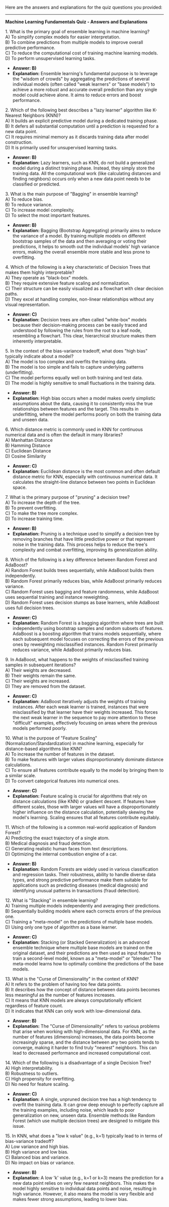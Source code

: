 Here are the answers and explanations for the quiz questions you provided:

---

**Machine Learning Fundamentals Quiz \- Answers and Explanations**

1\. What is the primary goal of ensemble learning in machine learning?  
A) To simplify complex models for easier interpretation.  
B) To combine predictions from multiple models to improve overall predictive performance.  
C) To reduce the computational cost of training machine learning models.  
D) To perform unsupervised learning tasks.

* **Answer: B)**  
* **Explanation:** Ensemble learning's fundamental purpose is to leverage the "wisdom of crowds" by aggregating the predictions of several individual models (often called "weak learners" or "base models") to achieve a more robust and accurate overall prediction than any single model could achieve alone. It aims to reduce errors and boost performance.

2\. Which of the following best describes a "lazy learner" algorithm like K-Nearest Neighbors (KNN)?  
A) It builds an explicit predictive model during a dedicated training phase.  
B) It defers all substantial computation until a prediction is requested for a new data point.  
C) It requires minimal memory as it discards training data after model construction.  
D) It is primarily used for unsupervised learning tasks.

* **Answer: B)**  
* **Explanation:** Lazy learners, such as KNN, do not build a generalized model during a distinct training phase. Instead, they simply store the training data. All the computational work (like calculating distances and finding neighbors) occurs only when a new data point needs to be classified or predicted.

3\. What is the main purpose of "Bagging" in ensemble learning?  
A) To reduce bias.  
B) To reduce variance.  
C) To increase model complexity.  
D) To select the most important features.

* **Answer: B)**  
* **Explanation:** Bagging (Bootstrap Aggregating) primarily aims to reduce the variance of a model. By training multiple models on different bootstrap samples of the data and then averaging or voting their predictions, it helps to smooth out the individual models' high variance errors, making the overall ensemble more stable and less prone to overfitting.

4\. Which of the following is a key characteristic of Decision Trees that makes them highly interpretable?  
A) They operate as "black-box" models.  
B) They require extensive feature scaling and normalization.  
C) Their structure can be easily visualized as a flowchart with clear decision paths.  
D) They excel at handling complex, non-linear relationships without any visual representation.

* **Answer: C)**  
* **Explanation:** Decision trees are often called "white-box" models because their decision-making process can be easily traced and understood by following the rules from the root to a leaf node, resembling a flowchart. This clear, hierarchical structure makes them inherently interpretable.

5\. In the context of the bias-variance tradeoff, what does "high bias" typically indicate about a model?  
A) The model is too complex and overfits the training data.  
B) The model is too simple and fails to capture underlying patterns (underfitting).  
C) The model performs equally well on both training and test data.  
D) The model is highly sensitive to small fluctuations in the training data.

* **Answer: B)**  
* **Explanation:** High bias occurs when a model makes overly simplistic assumptions about the data, causing it to consistently miss the true relationships between features and the target. This results in underfitting, where the model performs poorly on both the training data and unseen data.

6\. Which distance metric is commonly used in KNN for continuous numerical data and is often the default in many libraries?  
A) Manhattan Distance  
B) Hamming Distance  
C) Euclidean Distance  
D) Cosine Similarity

* **Answer: C)**  
* **Explanation:** Euclidean distance is the most common and often default distance metric for KNN, especially with continuous numerical data. It calculates the straight-line distance between two points in Euclidean space.

7\. What is the primary purpose of "pruning" a decision tree?  
A) To increase the depth of the tree.  
B) To prevent overfitting.  
C) To make the tree more complex.  
D) To increase training time.

* **Answer: B)**  
* **Explanation:** Pruning is a technique used to simplify a decision tree by removing branches that have little predictive power or that represent noise in the training data. This process helps to reduce the tree's complexity and combat overfitting, improving its generalization ability.

8\. Which of the following is a key difference between Random Forest and AdaBoost?  
A) Random Forest builds trees sequentially, while AdaBoost builds them independently.  
B) Random Forest primarily reduces bias, while AdaBoost primarily reduces variance.  
C) Random Forest uses bagging and feature randomness, while AdaBoost uses sequential training and instance reweighting.  
D) Random Forest uses decision stumps as base learners, while AdaBoost uses full decision trees.

* **Answer: C)**  
* **Explanation:** Random Forest is a bagging algorithm where trees are built independently using bootstrap samples and random subsets of features. AdaBoost is a boosting algorithm that trains models sequentially, where each subsequent model focuses on correcting the errors of the previous ones by reweighting misclassified instances. Random Forest primarily reduces variance, while AdaBoost primarily reduces bias.

9\. In AdaBoost, what happens to the weights of misclassified training samples in subsequent iterations?  
A) Their weights are decreased.  
B) Their weights remain the same.  
C) Their weights are increased.  
D) They are removed from the dataset.

* **Answer: C)**  
* **Explanation:** AdaBoost iteratively adjusts the weights of training instances. After each weak learner is trained, instances that were misclassified by that learner have their weights increased. This forces the next weak learner in the sequence to pay more attention to these "difficult" examples, effectively focusing on areas where the previous models performed poorly.

10\. What is the purpose of "Feature Scaling" (Normalization/Standardization) in machine learning, especially for distance-based algorithms like KNN?  
A) To increase the number of features in the dataset.  
B) To make features with larger values disproportionately dominate distance calculations.  
C) To ensure all features contribute equally to the model by bringing them to a similar scale.  
D) To convert categorical features into numerical ones.

* **Answer: C)**  
* **Explanation:** Feature scaling is crucial for algorithms that rely on distance calculations (like KNN) or gradient descent. If features have different scales, those with larger values will have a disproportionately higher influence on the distance calculation, potentially skewing the model's learning. Scaling ensures that all features contribute equitably.

11\. Which of the following is a common real-world application of Random Forest?  
A) Predicting the exact trajectory of a single atom.  
B) Medical diagnosis and fraud detection.  
C) Generating realistic human faces from text descriptions.  
D) Optimizing the internal combustion engine of a car.

* **Answer: B)**  
* **Explanation:** Random Forests are widely used in various classification and regression tasks. Their robustness, ability to handle diverse data types, and strong predictive performance make them suitable for applications such as predicting diseases (medical diagnosis) and identifying unusual patterns in transactions (fraud detection).

12\. What is "Stacking" in ensemble learning?  
A) Training multiple models independently and averaging their predictions.  
B) Sequentially building models where each corrects errors of the previous one.  
C) Training a "meta-model" on the predictions of multiple base models.  
D) Using only one type of algorithm as a base learner.

* **Answer: C)**  
* **Explanation:** Stacking (or Stacked Generalization) is an advanced ensemble technique where multiple base models are trained on the original dataset, and their predictions are then used as input features to train a second-level model, known as a "meta-model" or "blender." The meta-model learns how to optimally combine the predictions of the base models.

13\. What is the "Curse of Dimensionality" in the context of KNN?  
A) It refers to the problem of having too few data points.  
B) It describes how the concept of distance between data points becomes less meaningful as the number of features increases.  
C) It means that KNN models are always computationally efficient regardless of feature count.  
D) It indicates that KNN can only work with low-dimensional data.

* **Answer: B)**  
* **Explanation:** The "Curse of Dimensionality" refers to various problems that arise when working with high-dimensional data. For KNN, as the number of features (dimensions) increases, the data points become increasingly sparse, and the distance between any two points tends to converge, making it harder to find truly "nearest" neighbors. This can lead to decreased performance and increased computational cost.

14\. Which of the following is a disadvantage of a single Decision Tree?  
A) High interpretability.  
B) Robustness to outliers.  
C) High propensity for overfitting.  
D) No need for feature scaling.

* **Answer: C)**  
* **Explanation:** A single, unpruned decision tree has a high tendency to overfit the training data. It can grow deep enough to perfectly capture all the training examples, including noise, which leads to poor generalization on new, unseen data. Ensemble methods like Random Forest (which use multiple decision trees) are designed to mitigate this issue.

15\. In KNN, what does a "low k value" (e.g., k=1) typically lead to in terms of bias-variance tradeoff?  
A) Low variance and high bias.  
B) High variance and low bias.  
C) Balanced bias and variance.  
D) No impact on bias or variance.

* **Answer: B)**  
* **Explanation:** A low 'k' value (e.g., k=1 or k=3) means the prediction for a new data point relies on very few nearest neighbors. This makes the model highly sensitive to individual data points and noise, resulting in high variance. However, it also means the model is very flexible and makes fewer strong assumptions, leading to lower bias.
